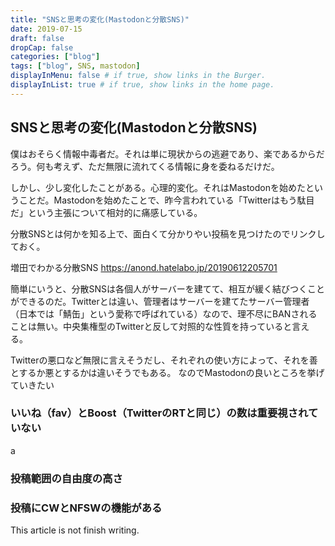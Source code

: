 ```yaml
---
title: "SNSと思考の変化(Mastodonと分散SNS)"
date: 2019-07-15
draft: false
dropCap: false
categories: ["blog"]
tags: ["blog", SNS, mastodon]
displayInMenu: false # if true, show links in the Burger.
displayInList: true # if true, show links in the home page.
---
```

## SNSと思考の変化(Mastodonと分散SNS)
僕はおそらく情報中毒者だ。それは単に現状からの逃避であり、楽であるからだろう。何も考えず、ただ無限に流れてくる情報に身を委ねるだけだ。

しかし、少し変化したことがある。心理的変化。それはMastodonを始めたということだ。Mastodonを始めたことで、昨今言われている「Twitterはもう駄目だ」という主張について相対的に痛感している。

分散SNSとは何かを知る上で、面白くて分かりやい投稿を見つけたのでリンクしておく。

増田でわかる分散SNS
https://anond.hatelabo.jp/20190612205701

簡単にいうと、分散SNSは各個人がサーバーを建てて、相互が緩く結びつくことができるのだ。Twitterとは違い、管理者はサーバーを建てたサーバー管理者（日本では「鯖缶」という愛称で呼ばれている）なので、理不尽にBANされることは無い。中央集権型のTwitterと反して対照的な性質を持っていると言える。

Twitterの悪口など無限に言えそうだし、それぞれの使い方によって、それを善とするか悪とするかは違いそうでもある。
なのでMastodonの良いところを挙げていきたい

### いいね（fav）とBoost（TwitterのRTと同じ）の数は重要視されていない
a

### 投稿範囲の自由度の高さ

### 投稿にCWとNFSWの機能がある

This article is not finish writing.

